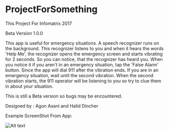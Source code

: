 # ProjectForSomething
This Project For Infomatrix 2017

Beta Version 1.0.0

This app is useful for emergency situations. A speech
recognizer runs on the background. This recognizer
listens to you and when it hears the words 'Help Me', the recognizer
opens the emergency screen and starts vibrating for 2 seconds. So
you can notice, that the recognizer has heard you. When you notice it 
if you aren't in an emergency situation, tap the 'False Alarm' button.
Since the app will dial 911 after the vibration ends. If you are in an
emergency situation, wait until the second vibration. When the second
vibration starts, the 911 operator will be listening to you so try to 
clue them in about your situation.

This is still a Beta version so bugs may be encountered.

Designed by : Agon Asani and Halid Dincher

Example ScreenShot From App:

![Alt text](https://github.com/hldncr/ProjectForSomething/blob/master/Screenshot%20From%20App/Interface_Screen.pngraw=true "Optional Title")

